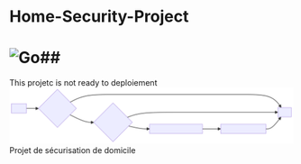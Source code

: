 # Home-Security-Project 
# ![Go](https://img.shields.io/badge/go-%2300ADD8.svg?style=for-the-badge&logo=go&logoColor=white)##
This projetc is not ready to deploiement ![Home-Security-Project, ](mermaid-diagram-2023-01-27-114350.svg)
Projet de sécurisation de domicile

